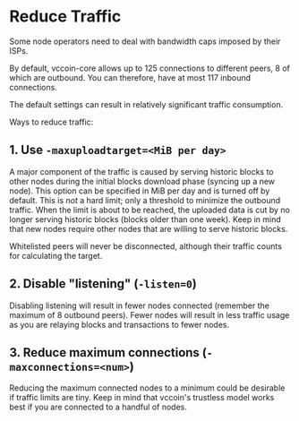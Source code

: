 Reduce Traffic
==============

Some node operators need to deal with bandwidth caps imposed by their ISPs.

By default, vccoin-core allows up to 125 connections to different peers, 8 of
which are outbound. You can therefore, have at most 117 inbound connections.

The default settings can result in relatively significant traffic consumption.

Ways to reduce traffic:

## 1. Use `-maxuploadtarget=<MiB per day>`

A major component of the traffic is caused by serving historic blocks to other nodes
during the initial blocks download phase (syncing up a new node).
This option can be specified in MiB per day and is turned off by default.
This is *not* a hard limit; only a threshold to minimize the outbound
traffic. When the limit is about to be reached, the uploaded data is cut by no
longer serving historic blocks (blocks older than one week).
Keep in mind that new nodes require other nodes that are willing to serve
historic blocks.

Whitelisted peers will never be disconnected, although their traffic counts for
calculating the target.

## 2. Disable "listening" (`-listen=0`)

Disabling listening will result in fewer nodes connected (remember the maximum of 8
outbound peers). Fewer nodes will result in less traffic usage as you are relaying
blocks and transactions to fewer nodes.

## 3. Reduce maximum connections (`-maxconnections=<num>`)

Reducing the maximum connected nodes to a minimum could be desirable if traffic
limits are tiny. Keep in mind that vccoin's trustless model works best if you are
connected to a handful of nodes.
